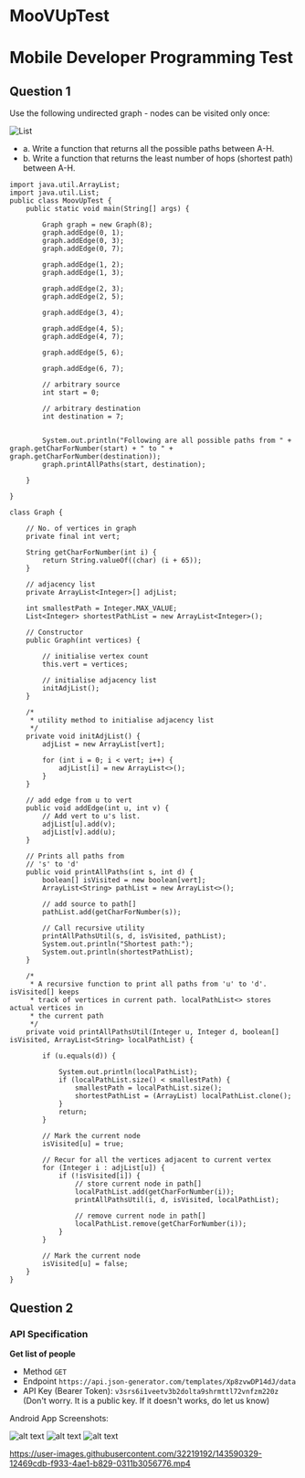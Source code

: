 # MooVUpTest

# Mobile Developer Programming Test



## Question 1

Use the following undirected graph ­- nodes can be visited only once:

![List](https://github.com/moovup/programming-test/blob/master/assets/web/graph.png)

- a. Write a function that returns all the possible paths between A­-H.
- b. Write a function that returns the least number of hops (shortest path) between A­-H.



```
import java.util.ArrayList;
import java.util.List;
public class MoovUpTest {
    public static void main(String[] args) {

        Graph graph = new Graph(8);
        graph.addEdge(0, 1);
        graph.addEdge(0, 3);
        graph.addEdge(0, 7);

        graph.addEdge(1, 2);
        graph.addEdge(1, 3);

        graph.addEdge(2, 3);
        graph.addEdge(2, 5);

        graph.addEdge(3, 4);

        graph.addEdge(4, 5);
        graph.addEdge(4, 7);

        graph.addEdge(5, 6);

        graph.addEdge(6, 7);

        // arbitrary source
        int start = 0;

        // arbitrary destination
        int destination = 7;


        System.out.println("Following are all possible paths from " + graph.getCharForNumber(start) + " to " + graph.getCharForNumber(destination));
        graph.printAllPaths(start, destination);

    }

}

class Graph {

    // No. of vertices in graph
    private final int vert;

    String getCharForNumber(int i) {
        return String.valueOf((char) (i + 65));
    }

    // adjacency list
    private ArrayList<Integer>[] adjList;

    int smallestPath = Integer.MAX_VALUE;
    List<Integer> shortestPathList = new ArrayList<Integer>();

    // Constructor
    public Graph(int vertices) {

        // initialise vertex count
        this.vert = vertices;

        // initialise adjacency list
        initAdjList();
    }

    /*
     * utility method to initialise adjacency list
     */
    private void initAdjList() {
        adjList = new ArrayList[vert];

        for (int i = 0; i < vert; i++) {
            adjList[i] = new ArrayList<>();
        }
    }

    // add edge from u to vert
    public void addEdge(int u, int v) {
        // Add vert to u's list.
        adjList[u].add(v);
        adjList[v].add(u);
    }

    // Prints all paths from
    // 's' to 'd'
    public void printAllPaths(int s, int d) {
        boolean[] isVisited = new boolean[vert];
        ArrayList<String> pathList = new ArrayList<>();

        // add source to path[]
        pathList.add(getCharForNumber(s));

        // Call recursive utility
        printAllPathsUtil(s, d, isVisited, pathList);
        System.out.println("Shortest path:");
        System.out.println(shortestPathList);
    }

    /*
     * A recursive function to print all paths from 'u' to 'd'. isVisited[] keeps
     * track of vertices in current path. localPathList<> stores actual vertices in
     * the current path
     */
    private void printAllPathsUtil(Integer u, Integer d, boolean[] isVisited, ArrayList<String> localPathList) {

        if (u.equals(d)) {

            System.out.println(localPathList);
            if (localPathList.size() < smallestPath) {
                smallestPath = localPathList.size();
                shortestPathList = (ArrayList) localPathList.clone();
            }
            return;
        }

        // Mark the current node
        isVisited[u] = true;

        // Recur for all the vertices adjacent to current vertex
        for (Integer i : adjList[u]) {
            if (!isVisited[i]) {
                // store current node in path[]
                localPathList.add(getCharForNumber(i));
                printAllPathsUtil(i, d, isVisited, localPathList);

                // remove current node in path[]
                localPathList.remove(getCharForNumber(i));
            }
        }

        // Mark the current node
        isVisited[u] = false;
    }
}

```


## Question 2
### API Specification

**Get list of people**
  * Method
    `GET`
  * Endpoint
    `https://api.json-generator.com/templates/Xp8zvwDP14dJ/data`
  * API Key (Bearer Token): `v3srs6i1veetv3b2dolta9shrmttl72vnfzm220z` (Don't worry. It is a public key. If it doesn't works, do let us know)

Android App Screenshots:

![alt text](https://user-images.githubusercontent.com/32219192/143590327-a8883eef-c1aa-48f9-9347-7452ab3131a9.jpeg?raw=true)
![alt text](https://user-images.githubusercontent.com/32219192/143590324-5622c9ae-6a96-4229-b09f-0fc9f1c3dcfa.jpeg?raw=true)
![alt text](https://user-images.githubusercontent.com/32219192/143590315-f2c18c97-b26b-4db9-8367-f468eaad3744.jpeg?raw=true)

https://user-images.githubusercontent.com/32219192/143590329-12469cdb-f933-4ae1-b829-0311b3056776.mp4
